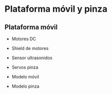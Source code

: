 # Plataforma móvil y pinza

## Plataforma móvil
* Motores DC
* Shield de motores
* Sensor ultrasonidos
* Servos pinza

* Modelo móvil
* Modelo pinza
